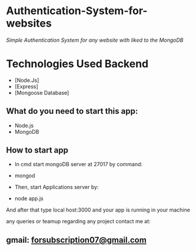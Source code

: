 # Authentication-System-for-websites
###### Simple Authentication System for any website with liked to the MongoDB

# Technologies Used Backend
* [Node.Js]
* [Express]
* [Mongoose Database]

## What do you need to start this app:
- Node.js 
- MongoDB

## How to start app
- In cmd start mongoDB server at 27017 by command:
* mongod
- Then, start Applications server by:
* node app.js

And after that type local host:3000 and your app is running in your machine

any queries or teamup regarding any project contact me at:
## gmail: forsubscription07@gmail.com
